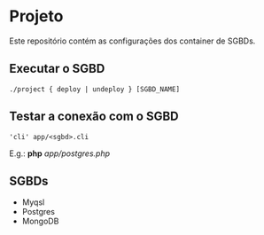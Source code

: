 # Projeto

Este repositório contém as configurações dos container de SGBDs.

## Executar o SGBD

    ./project { deploy | undeploy } [SGBD_NAME]

## Testar a conexão com o SGBD

    'cli' app/<sgbd>.cli

E.g.: __php__ _app/postgres.php_

## SGBDs

- Myqsl
- Postgres
- MongoDB